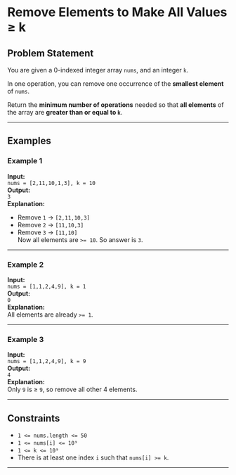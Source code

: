 # Remove Elements to Make All Values ≥ k

## Problem Statement

You are given a 0-indexed integer array `nums`, and an integer `k`.

In one operation, you can remove one occurrence of the **smallest element** of `nums`.

Return the **minimum number of operations** needed so that **all elements** of the array are **greater than or equal to `k`**.

---

## Examples

### Example 1

**Input:**  
`nums = [2,11,10,1,3], k = 10`  
**Output:**  
`3`  
**Explanation:**  
- Remove `1` → `[2,11,10,3]`  
- Remove `2` → `[11,10,3]`  
- Remove `3` → `[11,10]`  
Now all elements are `>= 10`. So answer is `3`.

---

### Example 2

**Input:**  
`nums = [1,1,2,4,9], k = 1`  
**Output:**  
`0`  
**Explanation:**  
All elements are already `>= 1`.

---

### Example 3

**Input:**  
`nums = [1,1,2,4,9], k = 9`  
**Output:**  
`4`  
**Explanation:**  
Only `9` is ≥ `9`, so remove all other 4 elements.

---

## Constraints

- `1 <= nums.length <= 50`  
- `1 <= nums[i] <= 10⁹`  
- `1 <= k <= 10⁹`  
- There is at least one index `i` such that `nums[i] >= k`.

---
